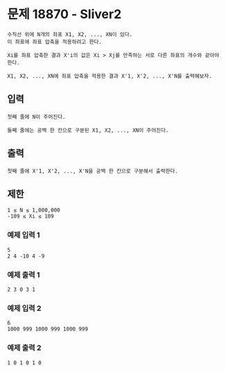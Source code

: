 # 문제 18870 - Sliver2
    수직선 위에 N개의 좌표 X1, X2, ..., XN이 있다. 
    이 좌표에 좌표 압축을 적용하려고 한다.
    
    Xi를 좌표 압축한 결과 X'i의 값은 Xi > Xj를 만족하는 서로 다른 좌표의 개수와 같아야 한다.
    
    X1, X2, ..., XN에 좌표 압축을 적용한 결과 X'1, X'2, ..., X'N를 출력해보자.

## 입력
    첫째 줄에 N이 주어진다.
    
    둘째 줄에는 공백 한 칸으로 구분된 X1, X2, ..., XN이 주어진다.

## 출력
    첫째 줄에 X'1, X'2, ..., X'N을 공백 한 칸으로 구분해서 출력한다.

## 제한
    1 ≤ N ≤ 1,000,000
    -109 ≤ Xi ≤ 109

### 예제 입력 1
    5
    2 4 -10 4 -9
### 예제 출력 1
    2 3 0 3 1
### 예제 입력 2
    6
    1000 999 1000 999 1000 999
### 예제 출력 2
    1 0 1 0 1 0